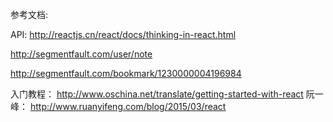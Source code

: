 参考文档:

API: http://reactjs.cn/react/docs/thinking-in-react.html

http://segmentfault.com/user/note

http://segmentfault.com/bookmark/1230000004196984

入门教程：
http://www.oschina.net/translate/getting-started-with-react
阮一峰：
http://www.ruanyifeng.com/blog/2015/03/react
